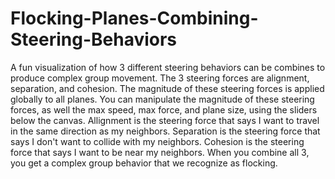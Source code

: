 # Flocking-Planes-Combining-Steering-Behaviors
A fun visualization of how 3 different steering behaviors can be combines to produce complex group movement. The 3 steering forces are alignment, separation, and cohesion. The magnitude of these steering forces is applied globally to all planes. You can manipulate the magnitude of these steering forces, as well the max speed, max force, and plane size, using the sliders below the canvas. Allignment is the steering force that says I want to travel in the same direction as my neighbors. Separation is the steering force that says I don't want to collide with my neighbors. Cohesion is the steering force that says I want to be near my neighbors. When you combine all 3, you get a complex group behavior that we recognize as flocking. 
